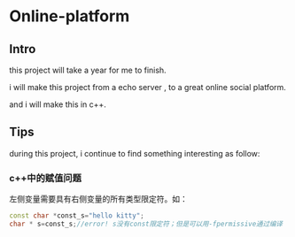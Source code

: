 # Online-platform

## Intro

this project will take a year for me to finish.

i will make this project from a echo server , to a great online social platform.

and i will make this in c++.

## Tips
during this project, i continue to find something interesting as follow:  

### c++中的赋值问题
左侧变量需要具有右侧变量的所有类型限定符。如：  
```cpp
const char *const_s="hello kitty";
char * s=const_s;//error! s没有const限定符；但是可以用-fpermissive通过编译
```
